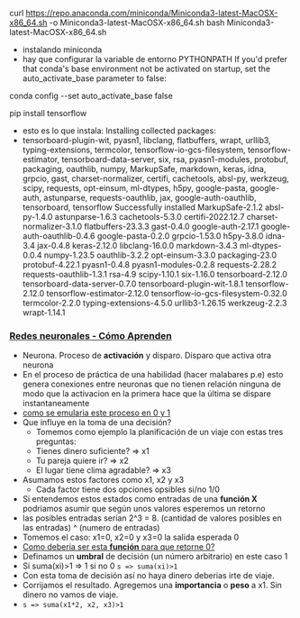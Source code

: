 curl https://repo.anaconda.com/miniconda/Miniconda3-latest-MacOSX-x86_64.sh -o Miniconda3-latest-MacOSX-x86_64.sh
bash Miniconda3-latest-MacOSX-x86_64.sh

- instalando miniconda
- hay que configurar la variable de entorno PYTHONPATH
If you'd prefer that conda's base environment not be activated on startup, 
   set the auto_activate_base parameter to false: 

conda config --set auto_activate_base false

pip install tensorflow
- esto es lo que instala:
Installing collected packages: 
- tensorboard-plugin-wit, pyasn1, libclang, flatbuffers, wrapt, urllib3, typing-extensions, termcolor, tensorflow-io-gcs-filesystem, tensorflow-estimator, tensorboard-data-server, six, rsa, pyasn1-modules, protobuf, packaging, oauthlib, numpy, MarkupSafe, markdown, keras, idna, grpcio, gast, charset-normalizer, certifi, cachetools, absl-py, werkzeug, scipy, requests, opt-einsum, ml-dtypes, h5py, google-pasta, google-auth, astunparse, requests-oauthlib, jax, google-auth-oauthlib, tensorboard, tensorflow
Successfully installed MarkupSafe-2.1.2 absl-py-1.4.0 astunparse-1.6.3 cachetools-5.3.0 certifi-2022.12.7 charset-normalizer-3.1.0 flatbuffers-23.3.3 gast-0.4.0 google-auth-2.17.1 google-auth-oauthlib-0.4.6 google-pasta-0.2.0 grpcio-1.53.0 h5py-3.8.0 idna-3.4 jax-0.4.8 keras-2.12.0 libclang-16.0.0 markdown-3.4.3 ml-dtypes-0.0.4 numpy-1.23.5 oauthlib-3.2.2 opt-einsum-3.3.0 packaging-23.0 protobuf-4.22.1 pyasn1-0.4.8 pyasn1-modules-0.2.8 requests-2.28.2 requests-oauthlib-1.3.1 rsa-4.9 scipy-1.10.1 six-1.16.0 tensorboard-2.12.0 tensorboard-data-server-0.7.0 tensorboard-plugin-wit-1.8.1 tensorflow-2.12.0 tensorflow-estimator-2.12.0 tensorflow-io-gcs-filesystem-0.32.0 termcolor-2.2.0 typing-extensions-4.5.0 urllib3-1.26.15 werkzeug-2.2.3 wrapt-1.14.1

### [Redes neuronales - Cómo Aprenden](https://www.youtube.com/watch?v=CU24iC3grq8)
- Neurona. Proceso de **activación** y disparo. Disparo que activa otra neurona
- En el proceso de práctica de una habilidad (hacer malabares p.e) esto genera conexiones entre neuronas que no tienen relación ninguna
de modo que la activacion en la primera hace que la última se dispare instantaneamente
- [como se emularia este proceso en 0 y 1](https://youtu.be/CU24iC3grq8?t=201)
- Que influye en la toma de una decisión?
  - Tomemos como ejemplo la planificación de un viaje con estas tres preguntas:
  - Tienes dinero suficiente?  => x1
  - Tu pareja quiere ir? => x2
  - El lugar tiene clima agradable? => x3
- Asumamos estos factores como x1, x2 y x3
  - Cada factor tiene dos opciones opsibles si/no  1/0
- Si entendemos estos estados como entradas de una **función X** podriamos asumir que según unos valores esperemos un retorno
- las posibles entradas serían 2^3 = 8.  (cantidad de valores posibles en las entradas) ^ (numero de entradas)
- Tomemos el caso: x1=0, x2=0 y x3=0 la salida esperada 0
- [Como deberia ser esta **función** para que retorne 0?](https://youtu.be/CU24iC3grq8?t=297)
- Definamos un **umbral** de decisión (un número arbitrario) en este caso 1
- Si suma(xi)>1 => 1 si no 0 `s => suma(xi)>1`
- Con esta toma de decisión así no haya dinero deberias irte de viaje.
- Corrijamos el resultado. Agregemos una **importancia** o **peso** a x1.  Sin dinero no vamos de viaje.
- `s => suma(x1*2, x2, x3)>1`